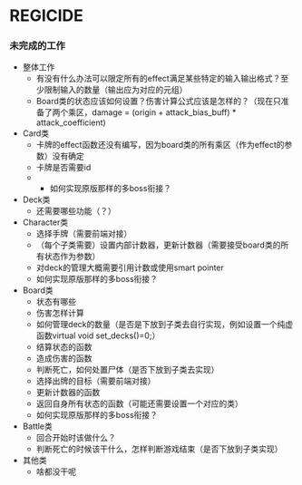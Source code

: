 # REGICIDE
### 未完成的工作
+ 整体工作
  + 有没有什么办法可以限定所有的effect满足某些特定的输入输出格式？至少限制输入的数量（输出应为对应的元组）
  + Board类的状态应该如何设置？伤害计算公式应该是怎样的？（现在只准备了两个乘区，damage = (origin + attack_bias_buff) \* attack_coefficient)
+ Card类
  + 卡牌的effect函数还没有编写，因为board类的所有乘区（作为effect的参数）没有确定
  + 卡牌是否需要id
  + + 如何实现原版那样的多boss衔接？
+ Deck类
  + 还需要哪些功能（？）
+ Character类
  + 选择手牌（需要前端对接）
  + （每个子类需要）设置内部计数器，更新计数器（需要接受board类的所有状态作为参数）
  + 对deck的管理大概需要引用计数或使用smart pointer
  + 如何实现原版那样的多boss衔接？
+ Board类
  + 状态有哪些
  + 伤害怎样计算
  + 如何管理deck的数量（是否是下放到子类去自行实现，例如设置一个纯虚函数virtual void set_decks()=0;）
  + 结算状态的函数
  + 造成伤害的函数
  + 判断死亡，如何处置尸体（是否下放到子类去实现）
  + 选择出牌的目标（需要前端对接）
  + 更新计数器的函数
  + 返回自身所有状态的函数（可能还需要设置一个对应的类）
  + 如何实现原版那样的多boss衔接？
+ Battle类
  + 回合开始时该做什么？
  + 判断死亡的时候该干什么，怎样判断游戏结束（是否下放到子类实现）
+ 其他类
  + 啥都没干呢